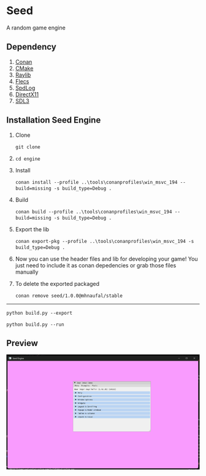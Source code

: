 # Seed

A random game engine

## Dependency

1. [Conan](https://docs.conan.io/2.0/reference/commands/install.html)
2. [CMake]()
3. [Raylib](https://www.raylib.com/)
4. [Flecs](https://www.flecs.dev/)
5. [SpdLog](https://github.com/gabime/spdlog)
6. [DirectX11](https://www.rastertek.com/tutdx11win10.html)
7. [SDL3](https://wiki.libsdl.org/SDL3/CategoryAPI)

## Installation Seed Engine

1. Clone

    ```shell
    git clone 
    ```

2. `cd engine`

3. Install

    ```shell
    conan install --profile ..\tools\conanprofiles\win_msvc_194 --build=missing -s build_type=Debug .
    ```

4. Build

    ```shell
    conan build --profile ..\tools\conanprofiles\win_msvc_194 --build=missing -s build_type=Debug .
    ```

5. Export the lib

    ```shell
    conan export-pkg --profile ..\tools\conanprofiles\win_msvc_194 -s build_type=Debug .
    ```

6. Now you can use the header files and lib for developing your game! You just need to include it as conan depedencies or grab those files manually

7. To delete the exported packaged

    ```shell
    conan remove seed/1.0.0@mhnaufal/stable
    ```

---

```shell
python build.py --export
```

```shell
python build.py --run
```

## Preview

![Checkpoint 1](./engine/assets/checkpoint1.png)
